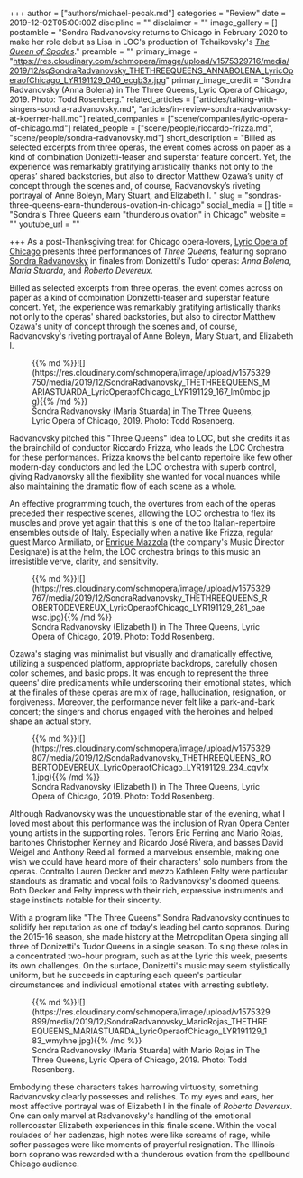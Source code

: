 +++
author = ["authors/michael-pecak.md"]
categories = "Review"
date = 2019-12-02T05:00:00Z
discipline = ""
disclaimer = ""
image_gallery = []
postamble = "Sondra Radvanovsky returns to Chicago in February 2020 to make her role debut as Lisa in LOC's production of Tchaikovsky's [_The Queen of Spades_](https://www.lyricopera.org/productions/2019-20/queen-of-spades/)."
preamble = ""
primary_image = "https://res.cloudinary.com/schmopera/image/upload/v1575329716/media/2019/12/sqSondraRadvanovsky_THETHREEQUEENS_ANNABOLENA_LyricOperaofChicago_LYR191129_040_ecgb3x.jpg"
primary_image_credit = "Sondra Radvanovsky (Anna Bolena) in The Three Queens, Lyric Opera of Chicago, 2019. Photo: Todd Rosenberg."
related_articles = ["articles/talking-with-singers-sondra-radvanovsky.md", "articles/in-review-sondra-radvanovsky-at-koerner-hall.md"]
related_companies = ["scene/companies/lyric-opera-of-chicago.md"]
related_people = ["scene/people/riccardo-frizza.md", "scene/people/sondra-radvanovsky.md"]
short_description = "Billed as selected excerpts from three operas, the event comes across on paper as a kind of combination Donizetti-teaser and superstar feature concert. Yet, the experience was remarkably gratifying artistically thanks not only to the operas’ shared backstories, but also to director Matthew Ozawa’s unity of concept through the scenes and, of course, Radvanovsky’s riveting portrayal of Anne Boleyn, Mary Stuart, and Elizabeth I.  "
slug = "sondras-three-queens-earn-thunderous-ovation-in-chicago"
social_media = []
title = "Sondra's Three Queens earn \"thunderous ovation\" in Chicago"
website = ""
youtube_url = ""

+++
As a post-Thanksgiving treat for Chicago opera-lovers, [Lyric Opera of Chicago](/scene/companies/lyric-opera-of-chicago/) presents three performances of _Three Queens_, featuring soprano [Sondra Radvanovsky](/talking-with-singers-sondra-radvanovsky/) in finales from Donizetti's Tudor operas: _Anna Bolena_, _Maria Stuarda_, and _Roberto Devereux_.

Billed as selected excerpts from three operas, the event comes across on paper as a kind of combination Donizetti-teaser and superstar feature concert. Yet, the experience was remarkably gratifying artistically thanks not only to the operas' shared backstories, but also to director Matthew Ozawa's unity of concept through the scenes and, of course, Radvanovsky's riveting portrayal of Anne Boleyn, Mary Stuart, and Elizabeth I.

<figure data-type="image">{{% md %}}![](https://res.cloudinary.com/schmopera/image/upload/v1575329750/media/2019/12/SondraRadvanovsky_THETHREEQUEENS_MARIASTUARDA_LyricOperaofChicago_LYR191129_167_lm0mbc.jpg){{% /md %}}

<figcaption>Sondra Radvanovsky (Maria Stuarda) in The Three Queens, Lyric Opera of Chicago, 2019. Photo: Todd Rosenberg.</figcaption>

</figure>

Radvanovsky pitched this "Three Queens" idea to LOC, but she credits it as the brainchild of conductor Riccardo Frizza, who leads the LOC Orchestra for these performances. Frizza knows the bel canto repertoire like few other modern-day conductors and led the LOC orchestra with superb control, giving Radvanovsky all the flexibility she wanted for vocal nuances while also maintaining the dramatic flow of each scene as a whole.

An effective programming touch, the overtures from each of the operas preceded their respective scenes, allowing the LOC orchestra to flex its muscles and prove yet again that this is one of the top Italian-repertoire ensembles outside of Italy. Especially when a native like Frizza, regular guest Marco Armiliato, or [Enrique Mazzola](/talking-with-conductors-enrique-mazzola/) (the company's Music Director Designate) is at the helm, the LOC orchestra brings to this music an irresistible verve, clarity, and sensitivity.

<figure data-type="image">{{% md %}}![](https://res.cloudinary.com/schmopera/image/upload/v1575329767/media/2019/12/SondraRadvanovsky_THETHREEQUEENS_ROBERTODEVEREUX_LyricOperaofChicago_LYR191129_281_oaewsc.jpg){{% /md %}}

<figcaption>Sondra Radvanovsky (Elizabeth I) in The Three Queens, Lyric Opera of Chicago, 2019. Photo: Todd Rosenberg.</figcaption>

</figure>

Ozawa's staging was minimalist but visually and dramatically effective, utilizing a suspended platform, appropriate backdrops, carefully chosen color schemes, and basic props. It was enough to represent the three queens' dire predicaments while underscoring their emotional states, which at the finales of these operas are mix of rage, hallucination, resignation, or forgiveness. Moreover, the performance never felt like a park-and-bark concert; the singers and chorus engaged with the heroines and helped shape an actual story.

<figure data-type="image">{{% md %}}![](https://res.cloudinary.com/schmopera/image/upload/v1575329807/media/2019/12/SondaRadvanovsky_THETHREEQUEENS_ROBERTODEVEREUX_LyricOperaofChicago_LYR191129_234_cqvfx1.jpg){{% /md %}}

<figcaption>Sondra Radvanovsky (Elizabeth I) in The Three Queens, Lyric Opera of Chicago, 2019. Photo: Todd Rosenberg.</figcaption>

</figure>

Although Radvanovsky was the unquestionable star of the evening, what I loved most about this performance was the inclusion of Ryan Opera Center young artists in the supporting roles. Tenors Eric Ferring and Mario Rojas, baritones Christopher Kenney and Ricardo José Rivera, and basses David Weigel and Anthony Reed all formed a marvelous ensemble, making one wish we could have heard more of their characters' solo numbers from the operas. Contralto Lauren Decker and mezzo Kathleen Felty were particular standouts as dramatic and vocal foils to Radvanovksy's doomed queens. Both Decker and Felty impress with their rich, expressive instruments and stage instincts notable for their sincerity.

With a program like "The Three Queens" Sondra Radvanovsky continues to solidify her reputation as one of today's leading bel canto sopranos. During the 2015-16 season, she made history at the Metropolitan Opera singing all three of Donizetti's Tudor Queens in a single season. To sing these roles in a concentrated two-hour program, such as at the Lyric this week, presents its own challenges. On the surface, Donizetti's music may seem stylistically uniform, but he succeeds in capturing each queen's particular circumstances and individual emotional states with arresting subtlety.

<figure data-type="image">{{% md %}}![](https://res.cloudinary.com/schmopera/image/upload/v1575329899/media/2019/12/SondraRadvanovsky_MarioRojas_THETHREEQUEENS_MARIASTUARDA_LyricOperaofChicago_LYR191129_183_wmyhne.jpg){{% /md %}}

<figcaption>Sondra Radvanovsky (Maria Stuarda) with Mario Rojas in The Three Queens, Lyric Opera of Chicago, 2019. Photo: Todd Rosenberg.</figcaption>

</figure>

Embodying these characters takes harrowing virtuosity, something Radvanovsky clearly possesses and relishes. To my eyes and ears, her most affective portrayal was of Elizabeth I in the finale of _Roberto Devereux_. One can only marvel at Radvanovsky's handling of the emotional rollercoaster Elizabeth experiences in this finale scene. Within the vocal roulades of her cadenzas, high notes were like screams of rage, while softer passages were like moments of prayerful resignation. The Illinois-born soprano was rewarded with a thunderous ovation from the spellbound Chicago audience.